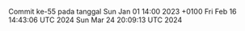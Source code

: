 Commit ke-55 pada tanggal Sun Jan 01 14:00 2023 +0100
Fri Feb 16 14:43:06 UTC 2024
Sun Mar 24 20:09:13 UTC 2024
